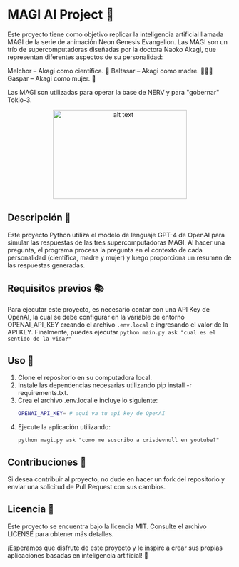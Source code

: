 # MAGI AI Project 🧠

Este proyecto tiene como objetivo replicar la inteligencia artificial llamada MAGI de la serie de animación Neon Genesis Evangelion. Las MAGI son un trío de supercomputadoras diseñadas por la doctora Naoko Akagi, que representan diferentes aspectos de su personalidad:

Melchor – Akagi como científica. 🔬
Baltasar – Akagi como madre. 👩‍👧‍👦
Gaspar – Akagi como mujer. 💃

Las MAGI son utilizadas para operar la base de NERV y para "gobernar" Tokio-3.

<p align="center">
  <img src="https://images4.alphacoders.com/135/thumb-1920-135806.jpg" alt="alt text" width="300" height="200">
</p>

## Descripción 📝

Este proyecto Python utiliza el modelo de lenguaje GPT-4 de OpenAI para simular las respuestas de las tres supercomputadoras MAGI. Al hacer una pregunta, el programa procesa la pregunta en el contexto de cada personalidad (científica, madre y mujer) y luego proporciona un resumen de las respuestas generadas.

## Requisitos previos 📚

Para ejecutar este proyecto, es necesario contar con una API Key de OpenAI, la cual se debe configurar en la variable de entorno OPENAI_API_KEY creando el archivo `.env.local` e ingresando el valor de la API KEY. Finalmente, puedes ejecutar `python main.py ask "cual es el sentido de la vida?"`

## Uso 🚀

1. Clone el repositorio en su computadora local.
2. Instale las dependencias necesarias utilizando pip install -r requirements.txt.
3. Crea el archivo .env.local e incluye lo siguiente:
   ```bash
   OPENAI_API_KEY= # aqui va tu api key de OpenAI
   ```
4. Ejecute la aplicación utilizando:
   ```
   python magi.py ask "como me suscribo a crisdevnull en youtube?"
   ```

## Contribuciones 👥

Si desea contribuir al proyecto, no dude en hacer un fork del repositorio y enviar una solicitud de Pull Request con sus cambios.

## Licencia 📄

Este proyecto se encuentra bajo la licencia MIT. Consulte el archivo LICENSE para obtener más detalles.

¡Esperamos que disfrute de este proyecto y le inspire a crear sus propias aplicaciones basadas en inteligencia artificial! 🤖
